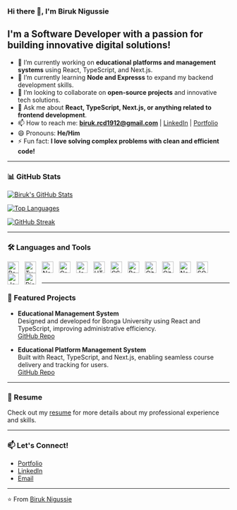 ### Hi there 👋, I'm Biruk Nigussie

## I'm a Software Developer with a passion for building innovative digital solutions!

- 🔭 I’m currently working on **educational platforms and management systems** using React, TypeScript, and Next.js.
- 🌱 I’m currently learning **Node and Expresss** to expand my backend development skills.
- 👯 I’m looking to collaborate on **open-source projects** and innovative tech solutions. 
- 💬 Ask me about **React, TypeScript, Next.js, or anything related to frontend development**.
- 📫 How to reach me: **biruk.rcd1912@gmail.com** | [LinkedIn](#) | [Portfolio](#)
- 😄 Pronouns: **He/Him**
- ⚡ Fun fact: **I love solving complex problems with clean and efficient code!**

---

### 📊 GitHub Stats

[![Biruk's GitHub Stats](https://github-readme-stats.vercel.app/api?username=Biruk-N&show_icons=true&theme=radical)](https://github.com/Biruk-N)

[![Top Languages](https://github-readme-stats.vercel.app/api/top-langs/?username=Biruk-N&layout=compact&theme=radical)](https://github.com/Biruk-N)

[![GitHub Streak](https://streak-stats.demolab.com?user=Biruk-N&theme=radical)](https://git.io/streak-stats)

---

### 🛠️ Languages and Tools

[<img align="left" alt="React" width="26px" src="https://cdn.worldvectorlogo.com/logos/react-1.svg" style="padding-right:10px;" />](https://reactjs.org)
[<img align="left" alt="TypeScript" width="26px" src="https://cdn.worldvectorlogo.com/logos/typescript.svg" style="padding-right:10px;" />](https://www.typescriptlang.org)
[<img align="left" alt="Next.js" width="26px" src="https://cdn.worldvectorlogo.com/logos/nextjs-2.svg" style="padding-right:10px;" />](https://nextjs.org)
[<img align="left" alt="GraphQL" width="26px" src="https://cdn.worldvectorlogo.com/logos/graphql.svg" style="padding-right:10px;" />](https://graphql.org)
[<img align="left" alt="JavaScript" width="26px" src="https://cdn.worldvectorlogo.com/logos/javascript-1.svg" style="padding-right:10px;" />](https://developer.mozilla.org/en-US/docs/Web/JavaScript)
[<img align="left" alt="HTML5" width="26px" src="https://cdn.jsdelivr.net/gh/devicons/devicon/icons/html5/html5-original.svg" style="padding-right:10px;" />](https://developer.mozilla.org/en-US/docs/Web/HTML)
[<img align="left" alt="CSS3" width="26px" src="https://cdn.jsdelivr.net/gh/devicons/devicon/icons/css3/css3-original.svg" style="padding-right:10px;" />](https://developer.mozilla.org/en-US/docs/Web/CSS)
[<img align="left" alt="Redux" width="26px" src="https://cdn.worldvectorlogo.com/logos/redux.svg" style="padding-right:10px;" />](https://redux.js.org)
[<img align="left" alt="Git" width="26px" src="https://cdn.jsdelivr.net/gh/devicons/devicon/icons/git/git-original.svg" style="padding-right:10px;" />](https://git-scm.com)
[<img align="left" alt="GitHub" width="26px" src="https://user-images.githubusercontent.com/3369400/139447912-e0f43f33-6d9f-45f8-be46-2df5bbc91289.png" style="padding-right:10px;" />](https://github.com)
[<img align="left" alt="Node.js" width="26px" src="https://cdn.jsdelivr.net/gh/devicons/devicon/icons/nodejs/nodejs-original.svg" style="padding-right:10px;" />](https://nodejs.org)
[<img align="left" alt="SQL" width="26px" src="https://cdn.worldvectorlogo.com/logos/mysql-6.svg" style="padding-right:10px;" />](https://www.mysql.com)
[<img align="left" alt="Java" width="26px" src="https://cdn.worldvectorlogo.com/logos/java-4.svg" style="padding-right:10px;" />](https://www.java.com)
[<img align="left" alt="Django" width="26px" src="https://cdn.worldvectorlogo.com/logos/django.svg" style="padding-right:10px;" />](https://www.djangoproject.com)

<br />
<br />

---

### 📌 Featured Projects

- **Educational Management System**  
  Designed and developed for Bonga University using React and TypeScript, improving administrative efficiency.  
  [GitHub Repo](#)

- **Educational Platform Management System**  
  Built with React, TypeScript, and Next.js, enabling seamless course delivery and tracking for users.  
  [GitHub Repo](#)

---

### 📄 Resume

Check out my [resume](#) for more details about my professional experience and skills.

---

### 📫 Let's Connect!

- [Portfolio](#)
- [LinkedIn](https://www.linkedin.com/in/biruk-nigussie-a23340234/)
- [Email](mailto:biruk.rcd1912@gmail.com)

---

⭐️ From [Biruk Nigussie](https://github.com/Biruk-N)
